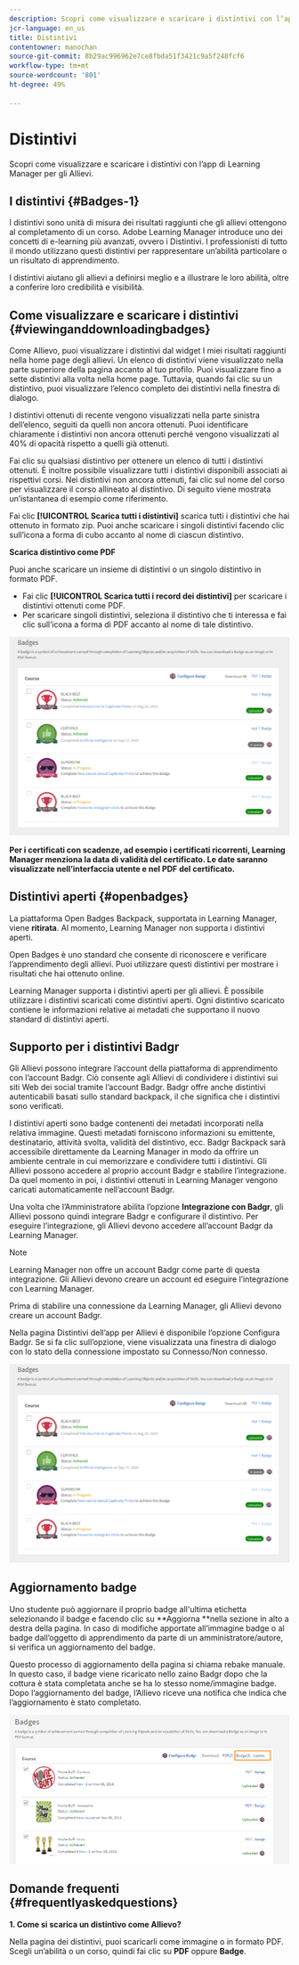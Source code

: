 ```yaml
---
description: Scopri come visualizzare e scaricare i distintivi con l’app di Learning Manager per gli Allievi.
jcr-language: en_us
title: Distintivi
contentowner: manochan
source-git-commit: 8b29ac996962e7ce8fbda51f3421c9a5f248fcf6
workflow-type: tm+mt
source-wordcount: '801'
ht-degree: 49%

---
```




# Distintivi

Scopri come visualizzare e scaricare i distintivi con l’app di Learning Manager per gli Allievi.

## I distintivi {#Badges-1}

I distintivi sono unità di misura dei risultati raggiunti che gli allievi ottengono al completamento di un corso. Adobe Learning Manager introduce uno dei concetti di e-learning più avanzati, ovvero i Distintivi. I professionisti di tutto il mondo utilizzano questi distintivi per rappresentare un’abilità particolare o un risultato di apprendimento.

I distintivi aiutano gli allievi a definirsi meglio e a illustrare le loro abilità, oltre a conferire loro credibilità e visibilità.

## Come visualizzare e scaricare i distintivi {#viewinganddownloadingbadges}

Come Allievo, puoi visualizzare i distintivi dal widget I miei risultati raggiunti nella home page degli allievi. Un elenco di distintivi viene visualizzato nella parte superiore della pagina accanto al tuo profilo. Puoi visualizzare fino a sette distintivi alla volta nella home page. Tuttavia, quando fai clic su un distintivo, puoi visualizzare l’elenco completo dei distintivi nella finestra di dialogo.

I distintivi ottenuti di recente vengono visualizzati nella parte sinistra dell’elenco, seguiti da quelli non ancora ottenuti. Puoi identificare chiaramente i distintivi non ancora ottenuti perché vengono visualizzati al 40% di opacità rispetto a quelli già ottenuti.

Fai clic su qualsiasi distintivo per ottenere un elenco di tutti i distintivi ottenuti. È inoltre possibile visualizzare tutti i distintivi disponibili associati ai rispettivi corsi. Nei distintivi non ancora ottenuti, fai clic sul nome del corso per visualizzare il corso allineato al distintivo. Di seguito viene mostrata un’istantanea di esempio come riferimento.

Fai clic **[!UICONTROL Scarica tutti i distintivi]** scarica tutti i distintivi che hai ottenuto in formato zip. Puoi anche scaricare i singoli distintivi facendo clic sull’icona a forma di cubo accanto al nome di ciascun distintivo.

**Scarica distintivo come PDF**

Puoi anche scaricare un insieme di distintivi o un singolo distintivo in formato PDF.

* Fai clic **[!UICONTROL Scarica tutti i record dei distintivi]** per scaricare i distintivi ottenuti come PDF.
* Per scaricare singoli distintivi, seleziona il distintivo che ti interessa e fai clic sull’icona a forma di PDF accanto al nome di tale distintivo.

![](assets/badges.png)

**Per i certificati con scadenze, ad esempio i certificati ricorrenti, Learning Manager menziona la data di validità del certificato. Le date saranno visualizzate nell’interfaccia utente e nel PDF del certificato.**

## Distintivi aperti {#openbadges}

La piattaforma Open Badges Backpack, supportata in Learning Manager, viene **ritirata**. Al momento, Learning Manager non supporta i distintivi aperti.

Open Badges è uno standard che consente di riconoscere e verificare l’apprendimento degli allievi. Puoi utilizzare questi distintivi per mostrare i risultati che hai ottenuto online.

Learning Manager supporta i distintivi aperti per gli allievi. È possibile utilizzare i distintivi scaricati come distintivi aperti. Ogni distintivo scaricato contiene le informazioni relative ai metadati che supportano il nuovo standard di distintivi aperti.

## Supporto per i distintivi Badgr

Gli Allievi possono integrare l’account della piattaforma di apprendimento con l’account Badgr. Ciò consente agli Allievi di condividere i distintivi sui siti Web dei social tramite l’account Badgr. Badgr offre anche distintivi autenticabili basati sullo standard backpack, il che significa che i distintivi sono verificati.

I distintivi aperti sono badge contenenti dei metadati incorporati nella relativa immagine. Questi metadati forniscono informazioni su emittente, destinatario, attività svolta, validità del distintivo, ecc. Badgr Backpack sarà accessibile direttamente da Learning Manager in modo da offrire un ambiente centrale in cui memorizzare e condividere tutti i distintivi. Gli Allievi possono accedere al proprio account Badgr e stabilire l’integrazione. Da quel momento in poi, i distintivi ottenuti in Learning Manager vengono caricati automaticamente nell’account Badgr.

Una volta che l’Amministratore abilita l’opzione **Integrazione con Badgr**, gli Allievi possono quindi integrare Badgr e configurare il distintivo. Per eseguire l’integrazione, gli Allievi devono accedere all’account Badgr da Learning Manager.

>[!NOTE]
>
>Learning Manager non offre un account Badgr come parte di questa integrazione. Gli Allievi devono creare un account ed eseguire l’integrazione con Learning Manager.

Prima di stabilire una connessione da Learning Manager, gli Allievi devono creare un account Badgr.

Nella pagina Distintivi dell’app per Allievi è disponibile l’opzione Configura Badgr. Se si fa clic sull’opzione, viene visualizzata una finestra di dialogo con lo stato della connessione impostato su Connesso/Non connesso.

![](assets/badges.png)

## Aggiornamento badge

Uno studente può aggiornare il proprio badge all&#39;ultima etichetta selezionando il badge e facendo clic su **Aggiorna **nella sezione in alto a destra della pagina. In caso di modifiche apportate all’immagine badge o al badge dall’oggetto di apprendimento da parte di un amministratore/autore, si verifica un aggiornamento del badge.

Questo processo di aggiornamento della pagina si chiama rebake manuale. In questo caso, il badge viene ricaricato nello zaino Badgr dopo che la cottura è stata completata anche se ha lo stesso nome/immagine badge. Dopo l’aggiornamento del badge, l’Allievo riceve una notifica che indica che l’aggiornamento è stato completato.

![](assets/badge-update.png)

## Domande frequenti {#frequentlyaskedquestions}

**1. Come si scarica un distintivo come Allievo?**

Nella pagina dei distintivi, puoi scaricarli come immagine o in formato PDF. Scegli un’abilità o un corso, quindi fai clic su **PDF** oppure **Badge**.

